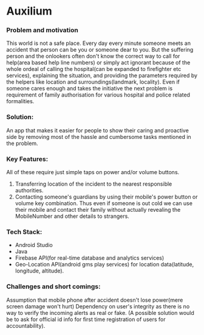 # Auxilium

### Problem and motivation 
This world is not a safe place. Every day every minute someone meets an accident that person can be you or someone dear to you. 
But the suffering person and the onlookers often don't know the correct way to call for help(area based help line numbers) or simply act ignorant because of the whole ordeal of calling the hospital(can be expanded to firefighter etc services), explaining the situation, and providing the parameters required by the helpers like location and surroundings(landmark, locality).
Even if someone cares enough and takes the initiative the next problem is requirement of family authorisation for various hospital and police related formalities.

### Solution:
An app that makes it easier for people to show their caring and proactive side by removing most of the hassle and cumbersome tasks mentioned in the problem.

### Key Features:
All of these require just simple taps on power and/or volume buttons.
1) Transferring location of the incident to the nearest responsible authorities.
2) Contacting someone's guardians by using their mobile's power button or volume key combination. Thus even if someone is out cold we can use their mobile and contact their family without actually revealing the MobileNumber and other details to strangers.

### Tech Stack: 
- Android Studio
- Java
- Firebase API(for real-time database and analytics services)
- Geo-Location API(android gms play services) for location data(latitude, longitude, altitude).

### Challenges and short comings:
Assumption that mobile phone after accident doesn't lose power(mere screen damage won't hurt)
Dependency on user's integrity as there is no way to verify the incoming alerts as real or fake. 
(A possible solution would be to ask for official id info for first time registration of users for accountability).

